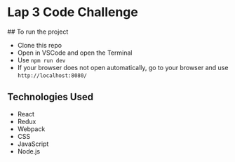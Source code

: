 # Lap 3 Code Challenge

## To run the project

- Clone this repo 
- Open in VSCode and open the Terminal
- Use `npm run dev` 
- If your browser does not open automatically, go to your browser and use `http://localhost:8080/`

## Technologies Used

- React 
- Redux
- Webpack
- CSS
- JavaScript
- Node.js


